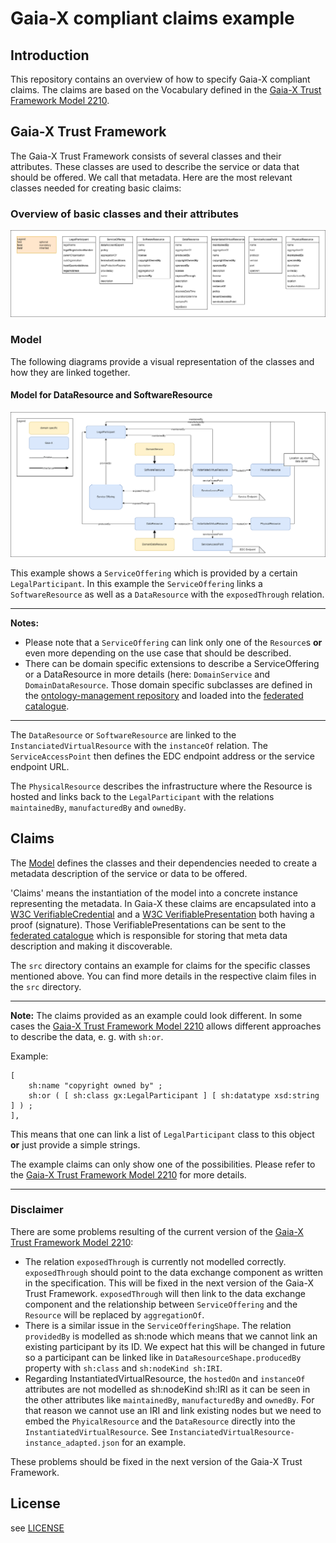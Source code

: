 # Gaia-X compliant claims example

## Introduction
This repository contains an overview of how to specify Gaia-X compliant claims. The claims are based on the Vocabulary defined in the [Gaia-X Trust Framework Model 2210](https://registry.lab.gaia-x.eu/v1/api/trusted-shape-registry/v1/shapes/jsonld/trustframework#).

## Gaia-X Trust Framework
The Gaia-X Trust Framework consists of several classes and their attributes. These classes are used to describe the service or data that should be offered. We call that metadata. Here are the most relevant classes needed for creating basic claims:

### Overview of basic classes and their attributes
![Classes and Attributes](docs/classes-and-attributes.drawio.png)

### Model
The following diagrams provide a visual representation of the classes and how they are linked together.

#### Model for DataResource and SoftwareResource
![Model](docs/model.drawio.png)

This example shows a `ServiceOffering` which is provided by a certain `LegalParticipant`. In this example the `ServiceOffering` links a `SoftwareResource` as well as a `DataResource` with the `exposedThrough` relation. 

---
**Notes:** 
- Please note that a `ServiceOffering` can link only one of the `Resource`s **or** even more depending on the use case that should be described.
- There can be domain specific extensions to describe a ServiceOffering or a DataResource in more details (here: `DomainService` and `DomainDataResource`. Those domain specific subclasses are defined in the [ontology-management repository](https://github.com/GAIA-X4PLC-AAD/ontology-management-base) and loaded into the [federated catalogue](https://gitlab.eclipse.org/eclipse/xfsc/cat/fc-service).
---

The `DataResource` or `SoftwareResource` are linked to the `InstanciatedVirtualResource` with the `instanceOf` relation. The `ServiceAccessPoint` then defines the EDC endpoint address or the service endpoint URL.

The `PhysicalResource` describes the infrastructure where the Resource is hosted and links back to the `LegalParticipant` with the relations `maintainedBy`, `manufacturedBy` and `ownedBy`.

## Claims
The [Model](#model) defines the classes and their dependencies needed to create a metadata description of the service or data to be offered. 

'Claims' means the instantiation of the model into a concrete instance representing the metadata. 
In Gaia-X these claims are encapsulated into a [W3C VerifiableCredential](https://www.w3.org/TR/vc-data-model/) and a [W3C VerifiablePresentation](https://www.w3.org/TR/vc-data-model/) both having a proof (signature). Those VerifiablePresentations can be sent to the [federated catalogue](https://gitlab.eclipse.org/eclipse/xfsc/cat/fc-service) which is responsible for storing that meta data description and making it discoverable.

The `src` directory contains an example for claims for the specific classes mentioned above. You can find more details in the respective claim files in the `src` directory.

---
**Note:** 
The claims provided as an example could look different. In some cases the [Gaia-X Trust Framework Model 2210](https://registry.lab.gaia-x.eu/v1/api/trusted-shape-registry/v1/shapes/jsonld/trustframework#) allows different approaches to describe the data, e. g. with `sh:or`. 

Example:
```
[ 
    sh:name "copyright owned by" ;
    sh:or ( [ sh:class gx:LegalParticipant ] [ sh:datatype xsd:string ] ) ;
],
```
This means that one can link a list of `LegalParticipant` class to this object **or** just provide a simple strings.

The example claims can only show one of the possibilities. Please refer to the [Gaia-X Trust Framework Model 2210](https://registry.lab.gaia-x.eu/v1/api/trusted-shape-registry/v1/shapes/jsonld/trustframework#) for more details. 

---

### Disclaimer
There are some problems resulting of the current version of the  [Gaia-X Trust Framework Model 2210](https://registry.lab.gaia-x.eu/v1/api/trusted-shape-registry/v1/shapes/jsonld/trustframework#):

- The relation `exposedThrough` is currently not modelled correctly. `exposedThrough` should point to the data exchange component as written in the specification. This will be fixed in the next version of the Gaia-X Trust Framework. `exposedThrough` will then link to the data exchange component and the relationship between `ServiceOffering` and the `Resource` will be replaced by `aggregationOf`.
- There is a similar issue in the `ServiceOfferingShape`. The relation `providedBy` is modelled as sh:node which means that we cannot link an existing participant by its ID. We expect hat this will be changed in future so a participant can be linked like in `DataResourceShape.producedBy` property with `sh:class` and `sh:nodeKind sh:IRI`.
- Regarding InstantiatedVirtualResource, the `hostedOn` and `instanceOf` attributes are not modelled as sh:nodeKind sh:IRI as it can be seen in the other attributes like `maintainedBy`, `manufacturedBy` and `ownedBy`. For that reason we cannot use an IRI and link existing nodes but we need to embed the `PhyicalResource` and the `DataResource` directly into the `InstantiatedVirtualResource`. See `InstanciatedVirtualResource-instance_adapted.json` for an example.

These problems should be fixed in the next version of the Gaia-X Trust Framework.

## License
see [LICENSE](LICENSE.md)

